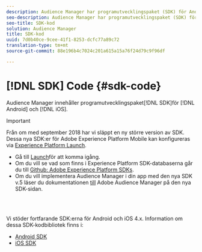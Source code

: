 ```yaml
---
description: Audience Manager har programutvecklingspaket (SDK) för Android och iOS.
seo-description: Audience Manager har programutvecklingspaket (SDK) för Android och iOS.
seo-title: SDK-kod
solution: Audience Manager
title: SDK-kod
uuid: 7d0b40ce-9cee-41f1-8253-dcfc77a89c72
translation-type: tm+mt
source-git-commit: 88e196b4c7024c201a615a15a76f24d79c9f96df

---
```



# [!DNL SDK] Code {#sdk-code}

Audience Manager innehåller programutvecklingspaket[!DNL SDK]för [!DNL Android] och [!DNL iOS].

>[!IMPORTANT]
>
>Från om med september 2018 har vi släppt en ny större version av SDK. Dessa nya SDK:er för Adobe Experience Platform Mobile kan konfigureras via [Experience Platform Launch](https://www.adobe.com/experience-platform/launch.html).

* Gå till [Launch](https://launch.adobe.com/)för att komma igång.
* Om du vill se vad som finns i Experience Platform SDK-databaserna går du till [Github: Adobe Experience Platform SDKs](https://github.com/Adobe-Marketing-Cloud/acp-sdks).
* Om du vill implementera Audience Manager i din app med den nya SDK v.5 läser du dokumentationen [till](https://aep-sdks.gitbook.io/docs/using-mobile-extensions/adobe-audience-manager) Adobe Audience Manager på den nya SDK-sidan.

<br> 

Vi stöder fortfarande SDK:erna för Android och iOS 4.x. Information om dessa SDK-kodbibliotek finns i:

* [Android SDK](https://docs.adobe.com/content/help/en/mobile-services/android/overview.html)
* [iOS SDK](https://docs.adobe.com/content/help/en/mobile-services/ios/overview.html)